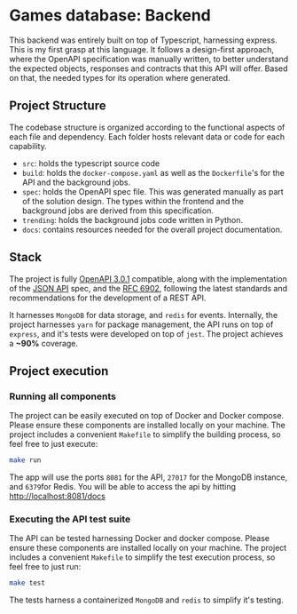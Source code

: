 # Games database: Backend

This backend was entirely built on top of Typescript, harnessing express. This is my first grasp at this language. It follows a design-first approach, where the OpenAPI specification was manually written, to better understand the expected objects, responses and contracts that this API will offer. Based on that, the needed types for its operation where generated.

## Project Structure

The codebase structure is organized according to the functional aspects of each file and dependency. Each folder hosts relevant data or code for each capability.

* `src`: holds the typescript source code
* `build`: holds the `docker-compose.yaml` as well as the `Dockerfile`'s for the API and the background jobs.
* `spec`: holds the OpenAPI spec file. This was generated manually as part of the solution design. The types within the frontend and the background jobs are derived from this specification.
* `trending`: holds the background jobs code written in Python.
* `docs`: contains resources needed for the overall project documentation.

## Stack

The project is fully [OpenAPI 3.0.1](https://www.openapis.org/) compatible, along with the implementation of the [JSON API](https://jsonapi.org/) spec, and the [RFC 6902](https://datatracker.ietf.org/doc/html/rfc6902), following the latest standards and recommendations for the development of a REST API.

It harnesses `MongoDB` for data storage, and `redis` for events. Internally, the project harnesses `yarn` for package management, the API runs on top of `express`, and it's tests were developed on top of `jest`. The project achieves a **~90%** coverage. 

## Project execution

### Running all components

The project can be easily executed on top of Docker and Docker compose. Please ensure these components are installed locally on your machine. The project includes a convenient `Makefile` to simplify the building process, so feel free to just execute:

```bash
make run
```

The app will use the ports `8081` for the API, `27017` for the MongoDB instance, and `6379`for Redis. You will be able to access the api by hitting [http://localhost:8081/docs](http://localhost:8081/docs)

### Executing the API test suite

The API can be tested harnessing Docker and docker compose. Please ensure these components are installed locally on your machine. The project includes a convenient `Makefile` to simplify the test execution process, so feel free to just run:

```bash
make test
```

The tests harness a containerized `MongoDB` and `redis` to simplify it's testing.
